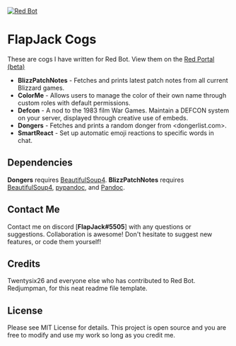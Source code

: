 [![Red Bot](https://img.shields.io/badge/Discord-Red%20Bot-red.svg)](https://github.com/Twentysix26/Red-DiscordBot)

# FlapJack Cogs

These are cogs I have written for Red Bot.
View them on the [Red Portal (beta)](https://cogs.red/cogs/ptoast/FlapJack-Cogs/)

- **BlizzPatchNotes** - Fetches and prints latest patch notes from all current Blizzard games.
- **ColorMe** - Allows users to manage the color of their own name through custom roles with default permissions.
- **Defcon** - A nod to the 1983 film War Games. Maintain a DEFCON system on your server, displayed through creative use of embeds.
- **Dongers** - Fetches and prints a random donger from <dongerlist.com>.
- **SmartReact** - Set up automatic emoji reactions to specific words in chat.

## Dependencies

**Dongers** requires [BeautifulSoup4](https://www.crummy.com/software/BeautifulSoup/bs4/doc/).
**BlizzPatchNotes** requires [BeautifulSoup4](https://www.crummy.com/software/BeautifulSoup/bs4/doc/), [pypandoc](https://github.com/bebraw/pypandoc), and [Pandoc](http://pandoc.org/).

## Contact Me

Contact me on discord [**FlapJack#5505**] with any questions or suggestions. Collaboration is awesome! Don't hesitate to suggest new features, or code them yourself!

## Credits

Twentysix26 and everyone else who has contributed to Red Bot.  
Redjumpman, for this neat readme file template.

## License

Please see MIT License for details. This project is open source and you are free to modify and use my work so long as you credit me.
